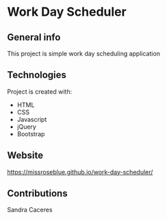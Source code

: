 # Work Day Scheduler

## General info
This project is simple work day scheduling application
	
## Technologies
Project is created with:
* HTML
* CSS
* Javascript
* jQuery
* Bootstrap

## Website
 https://missroseblue.github.io/work-day-scheduler/

## Contributions
Sandra Caceres
